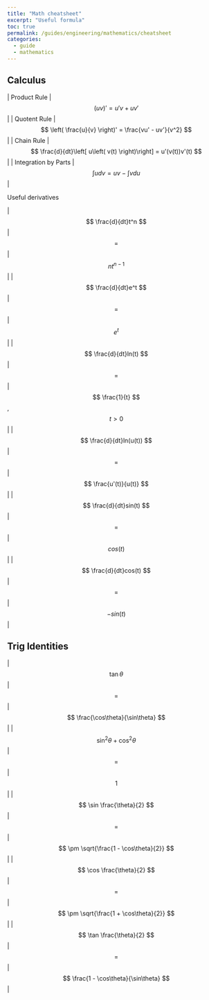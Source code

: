 ```yaml
---
title: "Math cheatsheet"
excerpt: "Useful formula"
toc: true
permalink: /guides/engineering/mathematics/cheatsheet
categories:
  - guide
  - mathematics
---
```


## Calculus

| Product Rule | $$ \left( uv \right)' = u'v + uv' $$ |
| Quotent Rule | $$ \left( \frac{u}{v} \right)' = \frac{vu' - uv'}{v^2} $$ |
| Chain Rule | $$ \frac{d}{dt}\left[ u\left( v(t) \right)\right] = u'(v(t))v'(t) $$ |
| Integration by Parts | $$ \int u dv = uv - \int vdu $$ |

Useful derivatives

| $$ \frac{d}{dt}t^n $$ | $$ = $$ | $$ nt^{n-1} $$ |
| $$ \frac{d}{dt}e^t $$ | $$ = $$ | $$ e^{t} $$ |
| $$ \frac{d}{dt}ln(t) $$ | $$ = $$ | $$ \frac{1}{t} $$, $$ t > 0 $$ |
| $$ \frac{d}{dt}ln(u(t)) $$ | $$ = $$ | $$ \frac{u'(t)}{u(t)} $$ |
| $$ \frac{d}{dt}sin(t) $$ | $$ = $$ | $$ cos(t) $$ |
| $$ \frac{d}{dt}cos(t) $$ | $$ = $$ | $$ -sin(t) $$ |

## Trig Identities

| $$ \tan \theta $$ | $$ = $$ | $$ \frac{\cos\theta}{\sin\theta} $$ |
| $$ \sin^2 \theta + \cos^2 \theta $$ | $$ = $$ | $$ 1 $$ |
| $$ \sin \frac{\theta}{2} $$ | $$ = $$ | $$ \pm \sqrt{\frac{1 - \cos\theta}{2}} $$ |
| $$ \cos \frac{\theta}{2} $$ | $$ = $$ | $$ \pm \sqrt{\frac{1 + \cos\theta}{2}} $$ |
| $$ \tan \frac{\theta}{2} $$ | $$ = $$ | $$ \frac{1 - \cos\theta}{\sin\theta} $$ |


